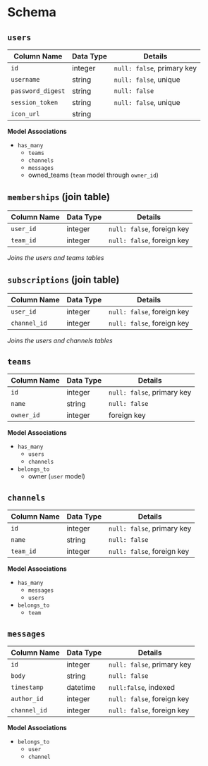 # Schema


## `users`
Column Name | Data Type | Details
-|-|-
`id` | integer | `null: false`, primary key
`username` | string | `null: false`, unique
`password_digest` | string | `null: false`
`session_token` | string | `null: false`, unique
`icon_url` | string |

**Model Associations**
- `has_many`
  - `teams`
  - `channels`
  - `messages`
  - owned_teams (`team` model through `owner_id`)


## `memberships` (join table)
Column Name | Data Type | Details
-|-|-
`user_id` | integer | `null: false`, foreign key
`team_id` | integer | `null: false`, foreign key

*Joins the users and teams tables*


## `subscriptions` (join table)
Column Name | Data Type | Details
-|-|-
`user_id` | integer | `null: false`, foreign key
`channel_id` | integer | `null: false`, foreign key

*Joins the users and channels tables*


## `teams`
Column Name | Data Type | Details
-|-|-
`id` | integer | `null: false`, primary key
`name` | string |`null: false`
`owner_id` | integer | foreign key

**Model Associations**
- `has_many`
  - `users`
  - `channels`
- `belongs_to`
  - owner (`user` model)


## `channels`
Column Name | Data Type | Details
-|-|-
`id` | integer | `null: false`, primary key
`name` | string | `null: false`
`team_id` | integer | `null: false`, foreign key

**Model Associations**
- `has_many`
  - `messages`
  - `users`
- `belongs_to`
  - `team`


## `messages`
Column Name | Data Type | Details
-|-|-
`id` | integer | `null: false`, primary key
`body` | string | `null: false`
`timestamp` | datetime | `null:false`, indexed
`author_id` | integer | `null: false`, foreign key
`channel_id` | integer | `null: false`, foreign key

**Model Associations**
- `belongs_to`
  - `user`
  - `channel`
